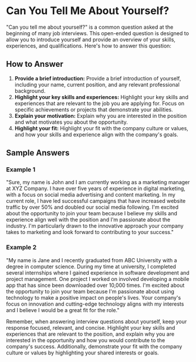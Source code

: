 Can You Tell Me About Yourself?
====================================================

"Can you tell me about yourself?" is a common question asked at the beginning of many job interviews. This open-ended question is designed to allow you to introduce yourself and provide an overview of your skills, experiences, and qualifications. Here's how to answer this question:

How to Answer
-------------

1. **Provide a brief introduction:** Provide a brief introduction of yourself, including your name, current position, and any relevant professional background.
2. **Highlight your key skills and experiences:** Highlight your key skills and experiences that are relevant to the job you are applying for. Focus on specific achievements or projects that demonstrate your abilities.
3. **Explain your motivation:** Explain why you are interested in the position and what motivates you about the opportunity.
4. **Highlight your fit:** Highlight your fit with the company culture or values, and how your skills and experience align with the company's goals.

Sample Answers
--------------

### Example 1

"Sure, my name is John and I am currently working as a marketing manager at XYZ Company. I have over five years of experience in digital marketing, with a focus on social media advertising and content marketing. In my current role, I have led successful campaigns that have increased website traffic by over 50% and doubled our social media following. I'm excited about the opportunity to join your team because I believe my skills and experience align well with the position and I'm passionate about the industry. I'm particularly drawn to the innovative approach your company takes to marketing and look forward to contributing to your success."

### Example 2

"My name is Jane and I recently graduated from ABC University with a degree in computer science. During my time at university, I completed several internships where I gained experience in software development and project management. One project I worked on involved developing a mobile app that has since been downloaded over 10,000 times. I'm excited about the opportunity to join your team because I'm passionate about using technology to make a positive impact on people's lives. Your company's focus on innovation and cutting-edge technology aligns with my interests and I believe I would be a great fit for the role."

Remember, when answering interview questions about yourself, keep your response focused, relevant, and concise. Highlight your key skills and experiences that are relevant to the position, and explain why you are interested in the opportunity and how you would contribute to the company's success. Additionally, demonstrate your fit with the company culture or values by highlighting your shared interests or goals.
